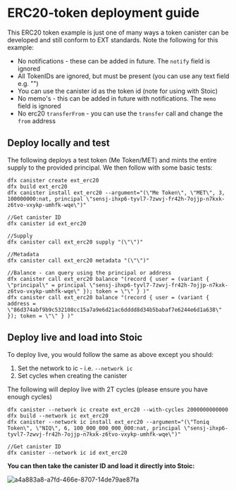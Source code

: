 # ERC20-token deployment guide
This ERC20 token example is just one of many ways a token canister can be developed and still conform to EXT standards. Note the following for this example:

- No notifications - these can be added in future. The `notify` field is ignored
- All TokenIDs are ignored, but must be present (you can use any text field e.g. "")
- You can use the canister id as the token id (note for using with Stoic)
- No memo's - this can be added in future with notifications. The `memo` field is ignored
- No erc20 `transferFrom` - you can use the `transfer` call and change the `from` address

## Deploy locally and test
The following deploys a test token (Me Token/MET) and mints the entire supply to the provided principal. We then follow with some basic tests:
```
dfx canister create ext_erc20
dfx build ext_erc20
dfx canister install ext_erc20 --argument="(\"Me Token\", \"MET\", 3, 100000000:nat, principal \"sensj-ihxp6-tyvl7-7zwvj-fr42h-7ojjp-n7kxk-z6tvo-vxykp-umhfk-wqe\")"

//Get canister ID
dfx canister id ext_erc20

//Supply
dfx canister call ext_erc20 supply "(\"\")"

//Metadata
dfx canister call ext_erc20 metadata "(\"\")"

//Balance - can query using the principal or address
dfx canister call ext_erc20 balance "(record { user = (variant { \"principal\" = principal \"sensj-ihxp6-tyvl7-7zwvj-fr42h-7ojjp-n7kxk-z6tvo-vxykp-umhfk-wqe\" }); token = \"\" } )"
dfx canister call ext_erc20 balance "(record { user = (variant { address = \"86d374abf9b9c532108cc15a7a9e6d21ac6dddd8d34b5babaf7e6244e6d1a638\" }); token = \"\" } )"
```
## Deploy live and load into Stoic
To deploy live, you would follow the same as above except you should:
1. Set the network to ic - i.e. `--network ic`
2. Set cycles when creating the canister

The following will deploy live with 2T cycles (please ensure you have enough cycles)
```
dfx canister --network ic create ext_erc20 --with-cycles 2000000000000
dfx build --network ic ext_erc20
dfx canister --network ic install ext_erc20 --argument="(\"Toniq Token\", \"NIQ\", 6, 100_000_000_000_000:nat, principal \"sensj-ihxp6-tyvl7-7zwvj-fr42h-7ojjp-n7kxk-z6tvo-vxykp-umhfk-wqe\")"

//Get canister ID
dfx canister --network ic id ext_erc20
```

**You can then take the canister ID and load it directly into Stoic:**

![a4a883a8-a7fd-466e-8707-14de79ae87fa](https://user-images.githubusercontent.com/13844325/122918390-3105c300-d3b3-11eb-8a9d-26048999f678.png)
